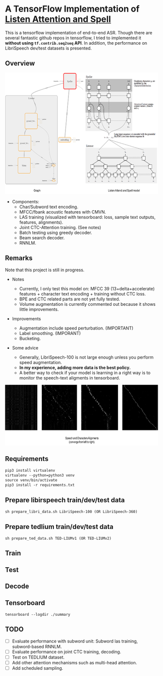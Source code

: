 # A TensorFlow Implementation of [Listen Attention and Spell](https://arxiv.org/abs/1508.01211)

This is a tensorflow implementation of end-to-end ASR. Though there are several fantastic github repos in tensorflow, I tried to implemented it **without using `tf.contrib.seq2seq` API**. In addition, the performance on LibriSpeech dev/test datasets is presented.

## Overview

<p align="center">
  <img src="demo/las.png" width="590" height="400">
</p>

* Components:
    - Char/Subword text encoding.
    - MFCC/fbank acoustic features with CMVN.
    - LAS training (visualized with tensorboard: loss, sample text outputs, features, alignments).  
    - Joint CTC-Attention training. (See notes)
    - Batch testing using greedy decoder.
    - Beam search decoder.
    - RNNLM.

## Remarks

Note that this project is still in progress.
* Notes
    - Currently, I only test this model on: 
        MFCC 39 (13+delta+accelerate) features + character text encoding + training without CTC loss.
    - BPE and CTC related parts are not yet fully tested.
    - Volume augmentation is currently commented out because it shows little improvements.

* Improvements
    - Augmentation include speed perturbation. (IMPORTANT) 
    - Label smoothing. (IMPORANT)
    - Bucketing.

* Some advice
    - Generally, LibriSpeech-100 is not large enough unless you perform speed augmentation.
    - **In my experience, adding more data is the best policy.**
    - A better way to check if your model is learning in a right way is to monitor the speech-text aligments in tensorboard.

<p align="center">
  <img src="demo/align.png" width="700" height="200">
</p>

## Requirements
```
pip3 install virtualenv
virtualenv --python=python3 venv
source venv/bin/activate
pip3 install -r requirements.txt
```

## Prepare libirspeech train/dev/test data
```
sh prepare_libri_data.sh LibriSpeech-100 (OR LibriSpeech-360)
```

## Prepare tedlium train/dev/test data
```
sh prepare_ted_data.sh TED-LIUMv1 (OR TED-LIUMv2)
```
## Train

## Test

## Decode

## Tensorboard
```
tensorboard --logdir ./summary
```

## TODO
- [ ] Evaluate performance with subword unit: Subword las training, subword-based RNNLM. 
- [ ] Evaluate performance on joint CTC training, decoding.
- [ ] Test on TEDLIUM dataset.
- [ ] Add other attention mechanisms such as multi-head attention. 
- [ ] Add scheduled sampling.
